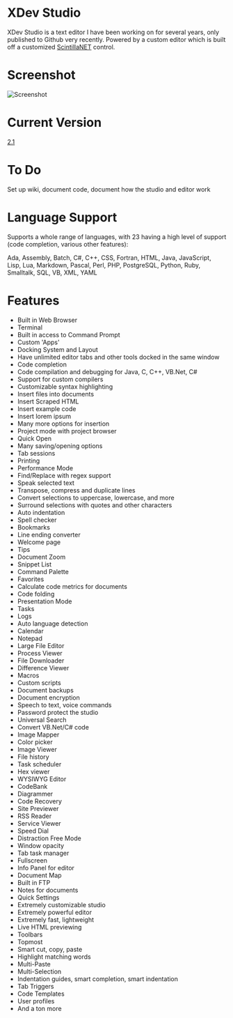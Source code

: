 # XDev Studio
XDev Studio is a text editor I have been working on for several years, only published to Github very recently. Powered by a custom editor which is built off a customized [ScintillaNET](https://github.com/jacobslusser/ScintillaNET) control.

# Screenshot
![Screenshot](https://i.imgur.com/QXe08kl.jpg)

# Current Version
[2.1](https://github.com/theryan722/XDev-Studio/releases)

# To Do
Set up wiki, document code, document how the studio and editor work

# Language Support
Supports a whole range of languages, with 23 having a high level of support (code completion, various other features):

Ada, Assembly, Batch, C#, C++, CSS, Fortran, HTML, Java, JavaScript, Lisp, Lua, Markdown, Pascal, Perl, PHP, PostgreSQL, Python, Ruby, Smalltalk, SQL, VB, XML, YAML

# Features
* Built in Web Browser
* Terminal
* Built in access to Command Prompt
* Custom 'Apps'
* Docking System and Layout
* Have unlimited editor tabs and other tools docked in the same window
* Code completion
* Code compilation and debugging for Java, C, C++, VB.Net, C#
* Support for custom compilers
* Customizable syntax highlighting
* Insert files into documents
* Insert Scraped HTML
* Insert example code
* Insert lorem ipsum
* Many more options for insertion
* Project mode with project browser
* Quick Open
* Many saving/opening options
* Tab sessions
* Printing
* Performance Mode
* Find/Replace with regex support
* Speak selected text
* Transpose, compress and duplicate lines
* Convert selections to uppercase, lowercase, and more
* Surround selections with quotes and other characters
* Auto indentation
* Spell checker
* Bookmarks
* Line ending converter
* Welcome page
* Tips
* Document Zoom
* Snippet List
* Command Palette
* Favorites
* Calculate code metrics for documents
* Code folding
* Presentation Mode
* Tasks
* Logs
* Auto language detection
* Calendar
* Notepad
* Large File Editor
* Process Viewer
* File Downloader
* Difference Viewer
* Macros
* Custom scripts
* Document backups
* Document encryption
* Speech to text, voice commands
* Password protect the studio
* Universal Search
* Convert VB.Net/C# code
* Image Mapper
* Color picker
* Image Viewer
* File history
* Task scheduler
* Hex viewer
* WYSIWYG Editor
* CodeBank
* Diagrammer
* Code Recovery
* Site Previewer
* RSS Reader
* Service Viewer
* Speed Dial
* Distraction Free Mode
* Window opacity
* Tab task manager
* Fullscreen
* Info Panel for editor
* Document Map
* Built in FTP
* Notes for documents
* Quick Settings
* Extremely customizable studio
* Extremely powerful editor
* Extremely fast, lightweight
* Live HTML previewing
* Toolbars
* Topmost
* Smart cut, copy, paste
* Highlight matching words
* Multi-Paste
* Multi-Selection
* Indentation guides, smart completion, smart indentation
* Tab Triggers
* Code Templates
* User profiles
* And a ton more
